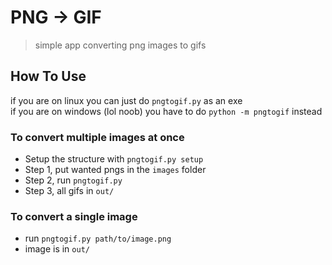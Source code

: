 # PNG -> GIF
> simple app converting png images to gifs


## How To Use
if you are on linux you can just do `pngtogif.py` as an exe <br>
if you are on windows (lol noob) you have to do `python -m pngtogif` instead <br>

### To convert multiple images at once
-   Setup the structure with `pngtogif.py setup`
-   Step 1, put wanted pngs in the `images` folder
-   Step 2, run `pngtogif.py`
-   Step 3, all gifs in `out/`

### To convert a single image
- run `pngtogif.py path/to/image.png`
- image is in `out/`